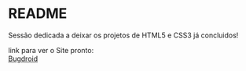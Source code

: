 # README

Sessão dedicada a deixar os projetos de HTML5 e CSS3 já concluidos!

link para ver o Site pronto:<br><a href="https://tiagojunker.github.io/Projetos/bugdroid/index.html">Bugdroid</a>